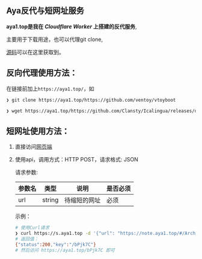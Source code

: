 ## **Aya反代与短网址服务**

**aya1.top是我在 *Cloudflare Worker* 上搭建的反代服务**,

主要用于下载用途，也可以代理git clone,

[源码](https://gitlab.com/NickCao/experiments/-/blob/master/workers/r.js)可以在这里获取到。

## 反向代理使用方法：

在链接前加上`https://aya1.top/`，如

```bash
❯ git clone https://aya1.top/https://github.com/ventoy/vtoyboot

❯ wget https://aya1.top/https://github.com/Clansty/Icalingua/releases/download/v2.2.0/Icalingua-2.2.0.AppImage
```

## 短网址使用方法：
1. 直接访问[网页端](https://s.aya1.top/)
2. 使用api，调用方式：HTTP POST，请求格式: JSON

    请求参数:

    | 参数名 | 类型   | 说明         | 是否必须 |
    | ------ | ------ | ------------ | -------- |
    | url    | string | 待缩短的网址 | 必须     |


   示例：

    ```bash
    # 使用Curl请求
    ❯ curl https://s.aya1.top -d '{"url": "https://note.aya1.top/#/Arch_For_Aya"}'
    # 返回值：
    {"status":200,"key":"/bPjk7C"}
    # 然后访问 https://aya1.top/bPjk7C 即可
    ```

